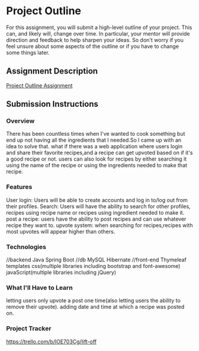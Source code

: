 # Project Outline
For this assignment, you will submit a high-level outline of your project. This can, and likely will, change over time. In particular, your mentor will provide direction and feedback to help sharpen your ideas. So don't worry if you feel unsure about some aspects of the outline or if you have to change some things later.

## Assignment Description
[Project Outline Assignment](https://education.launchcode.org/liftoff/modules/assignments/project-outline)

## Submission Instructions

### Overview
There has been countless times when I've wanted to cook something but end up not having all the ingredients that I needed.So I came up with an idea to solve that.
what if there was a web application where users login and share their favorite recipes,and a recipe can get upvoted based on if it's a good recipe or not. users 
can also look for recipes by either searching it using the name of the recipe or using the ingredients needed to make that recipe. 
### Features
User login: Users will be able to create accounts and log in to/log out from their profiles.
Search: Users will have the ability to search for other profiles, recipes using recipe name or recipes using ingredient needed to make it.
post a recipe: users have the ability to post recipes and can use whatever recipe they want to.
upvote system: when searching for recipes,recipes with most upvotes will appear higher than others.
### Technologies
//backend
Java
Spring Boot
//db
MySQL
Hibernate
//front-end
Thymeleaf templates
css(multiple libraries including bootstrap and font-awesome)
javaScript(multiple libraries including jQuery)
### What I'll Have to Learn
letting users only upvote a post one time(also letting users the ability to remove their upvote).
adding date and time at which a recipe was posted on.
### Project Tracker
https://trello.com/b/lOE703Cg/lift-off
